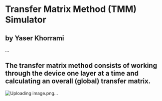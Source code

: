 # Transfer Matrix Method (TMM) Simulator
## by Yaser Khorrami
...
## The transfer matrix method consists of working through the device one layer at a time and calculating an overall (global) transfer matrix.
![Uploading image.png…]()

